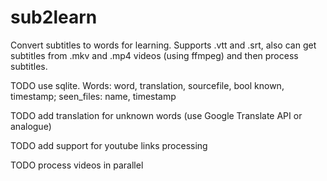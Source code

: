 # sub2learn
Convert subtitles to words for learning. Supports .vtt and .srt, also can get subtitles from .mkv and .mp4 videos (using ffmpeg) and then process subtitles.

TODO use sqlite. Words: word, translation, sourcefile, bool known, timestamp; seen_files: name, timestamp

TODO add translation for unknown words (use Google Translate API or analogue)

TODO add support for youtube links processing

TODO process videos in parallel
